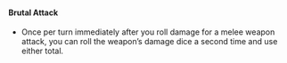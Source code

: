 #### Brutal Attack

- Once per turn immediately after you roll damage for a melee weapon attack, you can roll the weapon’s damage dice a second time and use either total.

